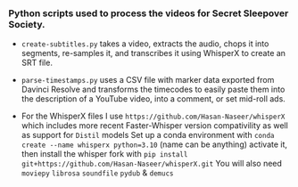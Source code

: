 ### Python scripts used to process the videos for Secret Sleepover Society.
- `create-subtitles.py` takes a video, extracts the audio, chops it into segments, re-samples it, and transcribes it using WhisperX to create an SRT file.
- `parse-timestamps.py` uses a CSV file with marker data exported from Davinci Resolve and transforms the timecodes to easily paste them into the description of a YouTube video, into a comment, or set mid-roll ads.


- For the WhisperX files I use `https://github.com/Hasan-Naseer/whisperX` which includes more recent Faster-Whisper version compativility as well as support for `Distil` models 
    Set up a conda environment with `conda create --name whisperx python=3.10` (name can be anything) activate it, then install the whisper fork with `pip install git+https://github.com/Hasan-Naseer/whisperX.git` 
    You will also need `moviepy` `librosa` `soundfile` `pydub` & `demucs`